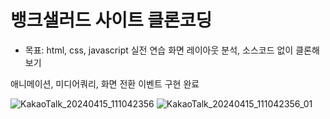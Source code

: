 # 뱅크샐러드 사이트 클론코딩

+ 목표: html, css, javascript 실전 연습
  화면 레이아웃 분석, 소스코드 없이 클론해보기

애니메이션, 미디어쿼리, 화면 전환 이벤트 구현 완료

![KakaoTalk_20240415_111042356](https://github.com/YeryungCho/banksalad-clone-coding/assets/80876980/f2830948-66d4-4f7f-800b-f7156a64d499)
![KakaoTalk_20240415_111042356_01](https://github.com/YeryungCho/banksalad-clone-coding/assets/80876980/7535616c-a82c-434d-941a-645a4a16f5ac)
